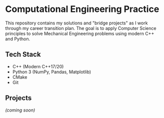 # Computational Engineering Practice

This repository contains my solutions and "bridge projects" as I work through my career transition plan. The goal is to apply Computer Science principles to solve Mechanical Engineering problems using modern C++ and Python.

## Tech Stack
- C++ (Modern C++17/20)
- Python 3 (NumPy, Pandas, Matplotlib)
- CMake
- Git

## Projects
*(coming soon)*
